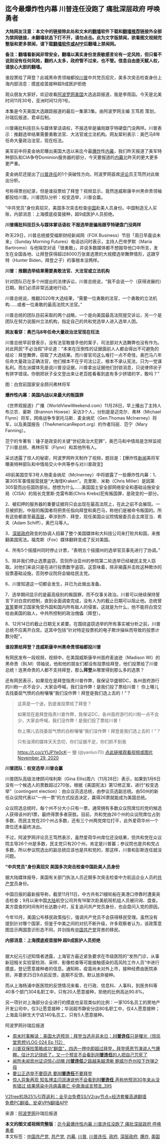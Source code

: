  <h2>迄今最爆炸性内幕 川普连任没跑了 痛批深层政府 呼唤勇者</h2> <p class="notice"><b>大陆网友注意：本文中的链接除此处和文末的<a href="https://github.com/bannedbook/fanqiang" >翻墙</a>软件下载和<a href="https://github.com/killgcd/justmysocks/blob/master/README.md">翻墙推荐</a>链接外全部为禁网链接，未翻墙状态下打不开，请勿点击。此为文字版禁闻，欲看图文视频完整版和更多禁闻，请下载<a href="https://github.com/bannedbook/fanqiang">翻墙软件或APP</a>后翻墙上禁闻网。</p><p>备注：翻墙看新闻非常安全，翻墙以真实身份发表敏感言论有一定风险，但只看不说则没有任何风险，翻的人太多，政府管不过来，也不管。信息自由是天赋人权，请放心大胆的翻墙。</b></p>  <div class="entry"> <p id="summary">谁投票给了拜登？此城黑命贵领袖都投<a href="https://www.bannedbook.org/bnews/tag/%e5%b7%9d%e6%99%ae/" class="st_tag internal_tag" rel="tag" title="标签 川普 下的日志">川普</a>中共党员招灾，美多次突击检查身份上海内部消息：摸底疫苗接种超9成医护拒绝</p> <p>观众朋友大家好，欢迎收看<span class='wp_keywordlink_affiliate'><a href="https://www.aboluowang.com/" title="阿波罗网" target="_blank">阿波罗网</a></span><a href="https://www.bannedbook.org/bnews/tag/%e7%be%8e%e5%9b%bd/" class="st_tag internal_tag" rel="tag" title="标签 美国 下的日志">美国</a>大选追踪报道，我是李雨函。今天是北美时间11月30号，亚洲时间12月1号。</p> <p>本集是今天美国大选跟踪报道的最后一集第3集。由阿波罗网主编 王笃若 策划，孙瑞后报道，君卓后制。&nbsp;</p> <p>川普痛批科技巨头与媒体掌话语权，不报选举是骗局跟亨特硬盘门没两样。川普表示：推翻选举结果需要勇敢法官、大法官或立法机构。网友犀利表示：奥巴马8年任命大量政治法官，现在枉法。</p> <p>美军前中将麦金纳尼曝出美国大选以来迄今最<a href="https://www.bannedbook.org/bnews/tag/%e7%88%86%e7%82%b8/" class="st_tag internal_tag" rel="tag" title="标签 爆炸 下的日志">爆炸</a>性<span class='wp_keywordlink_affiliate'><a href="https://www.bannedbook.org/bnews/ccpdope/" title="中共高层内幕" target="_blank">内幕</a></span>，我们昨天报道了美军特种部队和CIA争夺Dominion服务器的部分，今天要报道的<a href="https://www.bannedbook.org/bnews/tag/%E5%86%85%E5%B9%95/" class="st_tag internal_tag" rel="tag" title="标签 内幕 下的日志">内幕</a>比昨天的更大更多更严重。</p> <p>麦金纳尼还提出了<a href="https://www.bannedbook.org/bnews/tag/%E5%B7%9D%E6%99%AE%E8%BF%9E%E4%BB%BB/" class="st_tag internal_tag" rel="tag" title="标签 川普连任 下的日志">川普连任</a>的1个突破性方向，阿波罗网首席<span class='wp_keywordlink_affiliate'><a href="https://www.bannedbook.org/bnews/comments/" title="新闻评论" target="_blank">评论</a></span>员王笃然对此做出分析。&nbsp;</p> <p>号称得票创纪录，但是谁投票给了拜登？视频显示，竟然连威斯康辛州黑命贵领袖都投给川普。川普团队分析：权变选举，川普会赢。</p> <p>“中共党员”身份真招灾，美国多次突击检查<span class='wp_keywordlink_affiliate'><a href="https://www.bannedbook.org/" title="中国" target="_blank">中国</a></span>赴美人员身份。中国制造无人买账，内部消息：上海摸底疫苗接种，超9成医护人员拒绝。</p> <p><strong>川普痛批科技巨头与媒体掌话语权 不报选举是骗局跟亨特硬盘门没两样</strong></p> <p>昨天29日，川普总统接受福斯财经新闻网（FOX Business）节目「周日早晨谈未来」（Sunday Morning Futures）电话访问时表示，主持人巴帝罗默（Maria Bartiromo）与他隔空对话「很勇敢」，并说多数媒体都不想报导他口中所言，发生在全国各地、让拜登获得超过8000万张普选票的大规模选举舞弊情形，这跟亨特（Hunter Biden，拜登之子）的事根本没两样。</p> <p><strong>川普：推翻选举结果需要勇敢法官、大法官或立法机构&nbsp;</strong></p> <p>针对团队已在多个州提出的法律诉讼，川普总统说，“我不会说一个（获得进展的）日期。我们必须非常迅速地行动。”</p>  <p>川普总统说，推翻2020年大选结果，“需要一位勇敢的法官，一个勇敢的立法机构……或者一位勇敢的最高法院大法官。”</p> <p>川普总统的团队目前采取的两个战略，一个是向美国最高法院提交诉讼，另一个是团队在努力说服州立法机构，指定自己的共和党选举人进入选举人团。</p> <p><strong>网友看穿：奥巴马8年任命大量政治法官现在枉法</strong></p> <p>川普总统早前曾表示，没有法官敢接手他的案子，司法部对大选舞弊也没有作为。对此网民“不必当假”评论道：“本来在压倒性的证据面前人人都会得出不可避免的结论：拜登舞弊，窃取了大选结果。而川普官司这么难打一点不奇怪，奥巴马八年任命大量政治正确法官，他们根本不在乎司法公正，根本不承认宪法，只为一党谋私利。而左派媒体先是说川普没证据，川普拿出证据他们封锁消息，只说律师状子有拼字错误。你倒把状子全文登出来让老百姓看看到底有多少拼错的字，敢吗？”</p> <p>图：白宫前国家安全顾问弗林将军</p> <p><strong>爆炸性内幕：美国内战以来最大的叛国罪</strong></p> <p>《世界观报道》广播（WorldViewWeekend.com）11月28日，早上播出了主持人布兰农．豪斯（Brannon Howse）采访3个人，分别是是迈克尔．弗林（Michael Flynn）将军，网络战争专家托马斯．麦金纳尼（Gen.Thomas McInerney）将军，以及美国报告（TheAmericanReport.org）的作者玛丽．范宁（Mary Fanning）。</p> <p>范宁的专著有：锤子是政变的关键“世纪政治大犯罪”，奥巴马和中情局是怎样监视了川普总统、弗林将军（Flynn）和其他所有人。</p> <p>采访透露了惊人的秘密，阿波罗网昨天制作了视频，题目是：【爆炸性<span class='wp_keywordlink_affiliate'><a href="https://www.bannedbook.org/" title="新闻">新闻</a></span>美将军曝美特种部队和中情局交火中共等参与对川普政变】</p> <p>4B前美国空军3号人物麦金纳尼（McInerney）中将披露了一些爆炸性内幕：1、第305军事情报营就是“大海怪Kraken”。克里斯．米勒（Chris Miller）是因第305营而出任国防部长。想想为什么……美国国土安全部网络安全和基础设施安全局（CISA）的局长克里斯·克雷布斯(Chris Krebs)犯有叛国罪，是政变的一部分。</p> <p>2、被扣押的服务器的重要证据将只会出现在最高法院上，在此之前不会展现。一旦被抓到，中层的叛国者将把责任指向拜登和奥巴马，称他们是被命令叛国的。所有这些都直至最<span class='wp_keywordlink_affiliate'><a href="https://www.bannedbook.org/bnews/ccpdope/" title="中共高层内幕" target="_blank">高层</a></span>，牵涉到乔．拜登，现任美国众议院情报委员会主席亚当．希夫（Adam Schiff），奥巴马等人。</p> <p>3、<a href="https://www.bannedbook.org/bnews/tag/%E6%B7%B1%E5%B1%82%E6%94%BF%E5%BA%9C/" class="st_tag internal_tag" rel="tag" title="标签 深层政府 下的日志">深层政府</a>政变的协调人招募了整个美国媒体和大科技公司来打败共和国，来推翻美国宪法。福克斯（Fox）媒体翻转变成了反对美国。</p>  <p>4、所有5个摇摆州同时停止计票，“表明五个摇摆州的选举官员事先进行了协调。”</p> <p>5、除非我们停止选票盗窃，否则乔治亚州的参院第二轮选举已经被民主党人窃取。对他们来说只是在进行投票数字盗窃。这意味着，除非揭露并击败这种欺诈的投票基础设施，否则参议院将会输给民主党。</p> <p>6、川普知道这一切都会发生，并已为此做出准备。</p> <p>7、选举期间显示的是最高级别的叛国罪，而不仅事关政治。川普可以继续保持誓言下对白宫的控制，直到全面调查完成，没有人为的截止日期可以阻止他。总统曾<span class='wp_keywordlink'><a href="https://www.bannedbook.org/forum5/topic17.html" title="宣誓与预言" target="_blank">宣誓</a></span>要捍卫国家免受外国和国内所有敌人的侵害。这就是为什么，他不能将白宫交给由美国的敌人，中共所控制的政治傀儡（拜登）。</p> <p>8、12月14日的截止日期无关紧要。在围绕盗窃选举的所有事实被分析之前，川普总统不应离开白宫。这其中包括“针对特定投票机的电子欺诈操纵而导致的投票计数分配”。</p> <p><strong>谁投票给拜登？连威斯康辛州黑命贵领袖都投川普</strong></p> <p>有网民发布一段视频，视频中，在美国威斯康辛州首府麦迪逊（Madison WI）的黑命贵（BLM）领袖说，他和他的朋友们都没有投票给拜登，他们投票给了川普总统！连黑命贵的人都不支持拜登，那么<strong>拜登</strong>从哪里得到那么多的选票？</p> <p>还有网民表示，如果现在是拜登指责川普作弊，我保证华盛顿DC，各州首府游行的川粉一点不会少，大家会呼喊，我们没作弊！是我们投了票给川普！ 你上哪儿去找委屈气愤的白粉嚷嚷“我们没作弊！拜登是我们选上去的！”？</p> <blockquote><p>这真是一个迷，到底谁投票给了拜登？</p> <p>如果现在是拜登指责川普作弊，我保证DC，各州首府游行的川粉一点不会少，大家会呼喊，我们没作弊！是我们投了票给川普！</p> <p>你上哪儿去找委屈气愤的白粉嚷嚷“我们没作弊！拜登是我们选上去的！”？</p> <p>只有油滑的媒体天天念叨，你们证据不足，你们抓不到我</p>  <p>     <a href="https://t.co/zYlJPYe0cK">https://t.co/zYlJPYe0cK</a>— 鹽 (@yanlun70) <a href="https://twitter.com/yanlun70/status/1333097939338752006?ref_src=twsrc%5Etfw">点此链接观看视频或图片 November 29, 2020</a></p></blockquote> <p><strong>川普团队：权变选举 川普会赢</strong></p> <p>川普团队高级法律顾问埃利斯（Gina Ellis)周六（11月28日）表示，如果到1月6日没有一个候选人的票数超过270张，根据《美国宪法》第12修正案，进行“权变选举”（contingent election）：由众议员选总统，由参议员选副总统。由50州的新任众议院代表以“一州一票”的方式投选决定，赢得26票就能成为美国总统。</p> <p>众议院选总统时，每个州不分大小只有一票，通常拥有多数众议院席位的党的候选人获得该州的1票，最终得票多者获胜。目前，共和党由26个州的众议院席位占到多数，而民主党在20个州占多数，还有三个州两党席位打平，此外爱荷华州一个席位还未最终决出。</p> <p>不过，阿波罗网评论员王笃然表示，虽然爱荷华州席位还没结果，但共和党在众议院主导26个州是多数，民主党只有20个州，肯定是川普赢；参议院也是共和党占多数，所以参议院选出的副总统应该也是共和党的，那这样，川普和彭斯连任就没问题。</p> <p><strong>“中共党员”身份真招灾 美国多次突击检查中国赴美人员身份&nbsp;</strong></p> <p>据大陆媒体报导，美国有关部门执法人员近期多次突击检查中方航运企业人员的<a href="https://www.bannedbook.org/bnews/tag/%e5%85%b1%e4%ba%a7%e5%85%9a/" class="st_tag internal_tag" rel="tag" title="标签 共产党 下的日志">共产党</a>员身份。</p> <p>中国日报的最新报导称，截至11月11日，中方共有21艘轮船在美港口停靠时遭美突击检查；9月以来中国<span class='wp_keywordlink_affiliate'><a href="https://www.bannedbook.org/" title="大陆" target="_blank">大陆</a></span>航空公司共有16架次赴美航班机组人员被问询、盘查。美方盘查的时间有时长达数小时，反复追问共产党员身份，也会盘问入党的原因。</p> <p>今年10月，美国公布移民政策指引，强调共产党员不会获得移民受理。虽然没有提到针对哪个国家，但鉴于中美之间的对抗不断升级，许多观察者认为，该政策意图显示两国意识形态不同，并剑指有<a href="https://www.bannedbook.org/bnews/tag/%e4%b8%ad%e5%9b%bd%e5%85%b1%e4%ba%a7%e5%85%9a/" class="st_tag internal_tag" rel="tag" title="标签 中国共产党 下的日志">中国共产党</a>背景的移民。</p> <p><strong>内部消息：上海摸底疫苗接种 超9成医护人员拒绝&nbsp;</strong></p> <p><br />据大纪元引述知情者透露，上海官方最近紧急要求在市级医院的“发热门诊，从事新冠相关实验室检测、采样、影像检查等可能接触感染的高风险工作人员”中进行摸底，登记愿意接种者的信息。通知称，疫苗尚未对外上市，接种经费由医院承担，并要求25日9点前反馈，逾期不反馈，默认放弃接种。</p> <p>而从上海杨浦中医医院的反馈情况来看，在行政、信息科、人事科，到医务科等40多个部门304名职工中，只有20人愿意接种，拒绝的比例高达90.8%。</p>  <p>另一项针对上海部分企业进行的摸底也呈现类似的比例：一家105名员工的房地产开发公司中，仅3让愿意接种；华润超市静安分店80名职工中，仅4人愿意接种；上海盒马鲜生大宁店140名员工，只有5人愿意接种。</p> <p>阿波罗网孙瑞后报道</p> <ul class='op-related-articles' title='相关阅读'> <li><a href='https://www.bannedbook.org/bnews/bannedvideo/20201101/1439404.html' target='_blank'>周末时事解读：美国大选预测；拜登当选并非末日；<b>川普连任</b>只是曙光（惊风堂思想VLOG 024 Ep 112）</a></li> <li><a href='https://www.bannedbook.org/bnews/bannedvideo/20201128/1438359.html' target='_blank'>川普双保险策略成功“翻盘”，四选一押中即超过拜登，拜登感恩节演讲人气爆棚，估计忘记烧纸了，又一个预言不会看到<b>川普连任</b>的人把自己咒死了</a></li> <li><a href='https://www.bannedbook.org/bnews/cnnews/20201127/1437736.html' target='_blank'>闻所未闻宾州证词惊心动魄 <b>川普连任</b>之路越来越清晰 鲍威尔乔州投下炸弹之母</a></li> <li><a href='https://www.bannedbook.org/bnews/comments/20201126/1437185.html' target='_blank'>要公正选举不要窃选 要<b>川普连任</b>不要拜登</a></li> <li><a href='https://www.bannedbook.org/bnews/comments/20201126/1437090.html' target='_blank'>惊人异象再现 知名博主闫润涛说他不会看到<b>川普连任</b> 声称他预测30年来从没有错过 结果感染中共病毒暴亡 中南海谣言预言_395</a></li> </ul> <p class="texttj"> <a href="https://github.com/bannedbook/fanqiang/wiki/V2ray%E6%9C%BA%E5%9C%BA" target="_blank">V2free机场25%引荐返利：全平台免费SS/V2ray节点+经济套餐高速翻墙</a><br/> <a href="https://github.com/bannedbook/fanqiang/wiki/%E7%A6%81%E9%97%BB%E7%BD%91%E5%AE%89%E5%8D%93%E7%BF%BB%E5%A2%99%E6%96%B0%E9%97%BBAPP" target="_blank">免费PC翻墙、安卓VPN翻墙APP</a></p><p> 来源：<a href="https://www.aboluowang.com/2020/1201/1529000.html" target="_blank">阿波罗网</a>孙瑞后报道 </p><a name='sharetosocial'></a>       <div><b>本文的图文或视频完整版</b>：<a href='https://www.bannedbook.org/bnews/topimagenews/20201201/1439781.html'>迄今最爆炸性内幕 川普连任没跑了 痛批深层政府 呼唤勇者</a></div>  </div><!--END ENTRY--> <div class="postfooter"> <div>本文标签：<a href="https://www.bannedbook.org/bnews/tag/%e4%b8%ad%e5%9b%bd%e5%85%b1%e4%ba%a7%e5%85%9a/" rel="tag">中国共产党</a>, <a href="https://www.bannedbook.org/bnews/tag/%e5%85%b1%e4%ba%a7%e5%85%9a/" rel="tag">共产党</a>, <a href="https://www.bannedbook.org/bnews/tag/%E5%86%85%E5%B9%95/" rel="tag">内幕</a>, <a href="https://www.bannedbook.org/bnews/tag/%e5%b7%9d%e6%99%ae/" rel="tag">川普</a>, <a href="https://www.bannedbook.org/bnews/tag/%E5%B7%9D%E6%99%AE%E8%BF%9E%E4%BB%BB/" rel="tag">川普连任</a>, <a href="https://www.bannedbook.org/bnews/tag/%e6%94%bf%e5%ba%9c/" rel="tag">政府</a>, <a href="https://www.bannedbook.org/bnews/tag/%E6%B7%B1%E5%B1%82%E6%94%BF%E5%BA%9C/" rel="tag">深层政府</a>, <a href="https://www.bannedbook.org/bnews/tag/%e7%88%86%e7%82%b8/" rel="tag">爆炸</a>, <a href="https://www.bannedbook.org/bnews/tag/%e7%be%8e%e5%9b%bd/" rel="tag">美国</a></div>  </div><!--END POSTFOOTER--> 